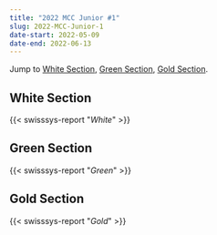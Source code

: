 ```yaml
---
title: "2022 MCC Junior #1"
slug: 2022-MCC-Junior-1
date-start: 2022-05-09
date-end: 2022-06-13
---
```


Jump to [White Section](#white-section),
[Green Section](#green-section),
[Gold Section](#gold-section).

## White Section
{{< swisssys-report "*White*" >}}

## Green Section
{{< swisssys-report "*Green*" >}}

## Gold Section
{{< swisssys-report "*Gold*" >}}
